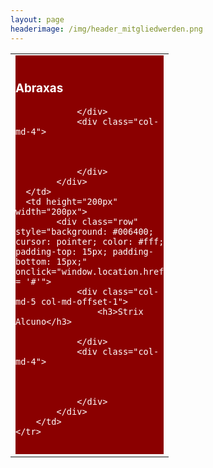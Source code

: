 ```yaml
---
layout: page
headerimage: /img/header_mitgliedwerden.png
---
```


<table>
    <tr>
        <td height="200px" width="200px">
            <div class="row" style="background: #8B0000; cursor: pointer; color: #fff; padding-top: 15px; padding-bottom: 15px;" onclick="window.location.href = '#'">
                <div class="col-md-5 col-md-offset-1">
                    <h3>Abraxas</h3>

                </div>
                <div class="col-md-4">
                
                    
                    
                </div>
            </div>
      </td>      
      <td height="200px" width="200px">      
            <div class="row" style="background: #006400; cursor: pointer; color: #fff; padding-top: 15px; padding-bottom: 15px;" onclick="window.location.href = '#'">
                <div class="col-md-5 col-md-offset-1">
                    <h3>Strix Alcuno</h3>

                </div>
                <div class="col-md-4">
                
        
        
                </div>
            </div>
        </td>    
    </tr>
</table>        